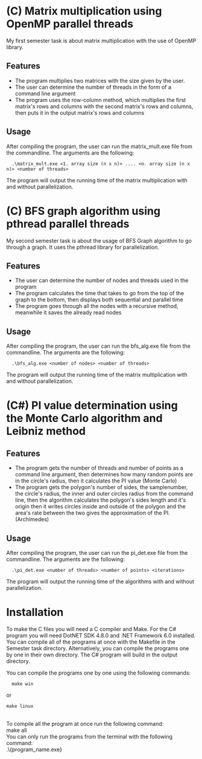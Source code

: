 
# (C) Matrix multiplication using OpenMP parallel threads

My first semester task is about matrix multiplication with the use of OpenMP library. 


## Features

- The program multiplies two matrices with the size given by the user.
- The user can determine the number of threads in the form of a command line argument
- The program uses the row-column method, which multiplies the first matrix's rows and columns with the second matrix's rows and columns, then puts it in the output matrix's rows and columns

## Usage

After compiling the program, the user can run the matrix_mult.exe file from the commandline.
The arguments are the following:
<br />
```CLI
  .\matrix_mult.exe <1. array size (n x n)> .... <n. array size (n x n)> <number of threads>
```
The program will output the running time of the matrix multiplication with and without parallelization.
<br />

# (C) BFS graph algorithm using pthread parallel threads

My second semester task is about the usage of BFS Graph algorithm to go through a graph. It uses the pthread library for parallelization.

## Features

- The user can determine the number of nodes and threads used in the program
- The program calculates the time that takes to go from the top of the graph to the bottom, then displays both sequential and parallel time
- The program goes through all the nodes with a recursive method, meanwhile it saves the already read nodes


## Usage

After compiling the program, the user can run the bfs_alg.exe file from the commandline.
The arguments are the following:
<br />
```CLI
  .\bfs_alg.exe <number of nodes> <number of threads>
```
The program will output the running time of the matrix multiplication with and without parallelization.
<br />

# (C#) PI value determination using the Monte Carlo algorithm and Leibniz method

## Features
- The program gets the number of threads and number of points as a command line argument, then determines how many random points are in the circle's radius, then it calculates the PI value (Monte Carlo)
- The program gets the polygon's number of sides, the samplenumber, the circle's radius, the inner and outer circles radius from the command line, then the algorithm calculates the polygon's sides length and it's origin then it writes circles inside and outside of the polygon and the area's rate between the two gives the approximation of the PI. (Archimedes)


## Usage

After compiling the program, the user can run the pi_det.exe file from the commandline.
The arguments are the following:
<br />
```CLI
  .\pi_det.exe <number of threads> <number of points> <iterations>
```
The program will output the running time of the algorithms with and without parallelization.

# Installation

To make the C files you will need a C compiler and Make.
For the C# program you will need DotNET SDK 4.8.0 and .NET Framework 6.0 installed.
You can compile all of the programs at once with the Makefile in the Semester task directory.
Alternatively, you can compile the programs one by one in their own directory. The C# program will build in the output directory.

You can compile the programs one by one using the following commands:
```Make
  make win
 ```
  or
  ```Make
  make linux
```
<br />
To compile all the program at once run the following command:
<br/>
make all
<br />
You can only run the programs from the terminal with the following command:
<br />
.\{program_name.exe} <arguments..>

